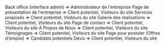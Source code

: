 Back office (interface admin) => Administrateur de l'entreprise
Page de présentation de l'entreprise => Client potentiel, Visiteurs du site
Services proposés => Client potentiel, Visiteurs du site
Galerie des réalisations => Client potentiel, Visiteurs du site
Page de contact => Client potentiel, Visiteurs du site
À Propos de Nous => Client potentiel, Visiteurs du site
Témoignages => Client potentiel, Visiteurs du site
Page pour postuler (Offres d'emploi) => Candidats potentiels
Devis => Client potentiel, Visiteurs du site
